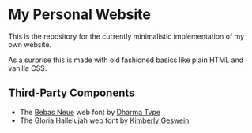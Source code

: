# My Personal Website

This is the repository for the currently minimalistic implementation of my own website.

As a surprise this is made with old fashioned basics like plain HTML and vanilla CSS.

## Third-Party Components

* The [Bebas Neue](http://bebasneue.com) web font by [Dharma Type](https://dharmatype.com)
* The Gloria Hallelujah web font by [Kimberly Geswein](http://www.kimberlygeswein.com)
